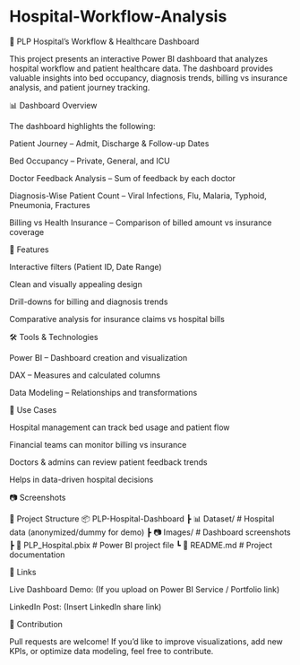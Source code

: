 # Hospital-Workflow-Analysis
🏥 PLP Hospital’s Workflow & Healthcare Dashboard

This project presents an interactive Power BI dashboard that analyzes hospital workflow and patient healthcare data. The dashboard provides valuable insights into bed occupancy, diagnosis trends, billing vs insurance analysis, and patient journey tracking.

📊 Dashboard Overview

The dashboard highlights the following:

Patient Journey – Admit, Discharge & Follow-up Dates

Bed Occupancy – Private, General, and ICU

Doctor Feedback Analysis – Sum of feedback by each doctor

Diagnosis-Wise Patient Count – Viral Infections, Flu, Malaria, Typhoid, Pneumonia, Fractures

Billing vs Health Insurance – Comparison of billed amount vs insurance coverage

🚀 Features

Interactive filters (Patient ID, Date Range)

Clean and visually appealing design

Drill-downs for billing and diagnosis trends

Comparative analysis for insurance claims vs hospital bills

🛠️ Tools & Technologies

Power BI – Dashboard creation and visualization

DAX – Measures and calculated columns

Data Modeling – Relationships and transformations

📌 Use Cases

Hospital management can track bed usage and patient flow

Financial teams can monitor billing vs insurance

Doctors & admins can review patient feedback trends

Helps in data-driven hospital decisions

📷 Screenshots

📂 Project Structure
📦 PLP-Hospital-Dashboard
 ┣ 📊 Dataset/         # Hospital data (anonymized/dummy for demo)
 ┣ 📷 Images/          # Dashboard screenshots
 ┣ 📜 PLP_Hospital.pbix  # Power BI project file
 ┗ 📘 README.md        # Project documentation

🔗 Links

Live Dashboard Demo: (If you upload on Power BI Service / Portfolio link)

LinkedIn Post: (Insert LinkedIn share link)

🤝 Contribution

Pull requests are welcome! If you’d like to improve visualizations, add new KPIs, or optimize data modeling, feel free to contribute.

